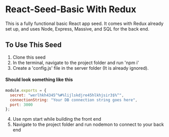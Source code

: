 # React-Seed-Basic With Redux

This is a fully functional basic React app seed. It comes with Redux already set up, and uses Node, Express, Massive, and SQL for the back end.

## To Use This Seed

1. Clone this seed
2. In the terminal, navigate to the project folder and run 'npm i'
3. Create a 'config.js' file in the server folder (It is already ignored).

#### Should look something like this
```javascript
module.exports = {
  secret: "werlhkh4345^%#%lijlskdjre45hlkhjsir3$%^",
  connectionString: "Your DB connection string goes here", 
  port: 3000
};
```

4. Use npm start while building the front end
5. Navigate to the project folder and run nodemon to connect to your back end
